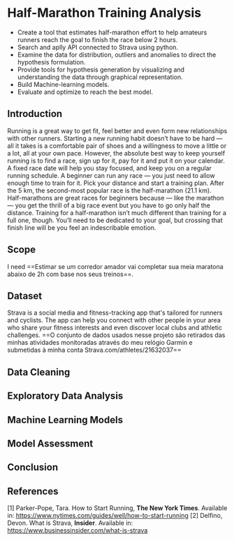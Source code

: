 # Half-Marathon Training Analysis
* Create a tool that estimates half-marathon effort to help amateurs runners reach the goal to finish the race below 2 hours.
* Search and aplly API connected to Strava using python.
* Examine the data for distribution, outliers and anomalies to direct the hypothesis formulation.
* Provide tools for hypothesis generation by visualizing and understanding the data through graphical representation.
* Build Machine-learning models.
* Evaluate and optimize to reach the best model. 

## Introduction
Running is a great way to get fit, feel better and even form new relationships with other runners. Starting a new running habit doesn’t have to be hard — all it takes is a comfortable pair of shoes and a willingness to move a little or a lot, all at your own pace. However, the absolute best way to keep yourself running is to find a race, sign up for it, pay for it and put it on your calendar. A fixed race date will help you stay focused, and keep you on a regular running schedule. A beginner can run any race — you just need to allow enough time to train for it. Pick your distance and start a training plan. After the 5 km, the second-most popular race is the half-marathon (21.1 km). Half-marathons are great races for beginners because — like the marathon — you get the thrill of a big race event but you have to go only half the distance. Training for a half-marathon isn’t much different than training for a full one, though. You’ll need to be dedicated to your goal, but crossing that finish line will be you feel an indescribable emotion.

## Scope
I need ==Estimar se um corredor amador vai completar sua meia maratona abaixo de 2h com base nos seus treinos==.

## Dataset
Strava is a social media and fitness-tracking app that's tailored for runners and cyclists. The app can help you connect with other people in your area who share your fitness interests and even discover local clubs and athletic challenges. ==O conjunto de dados usados nesse projeto são retirados das minhas atividades monitoradas através do meu relógio Garmin e submetidas à minha conta Strava.com/athletes/21632037==

## Data Cleaning

## Exploratory Data Analysis

## Machine Learning Models

## Model Assessment 

## Conclusion

## References
[1] Parker-Pope, Tara. How to Start Running, **The New York Times**. Available in: https://www.nytimes.com/guides/well/how-to-start-running
[2] Delfino, Devon. What is Strava, **Insider**. Available in: https://www.businessinsider.com/what-is-strava 
